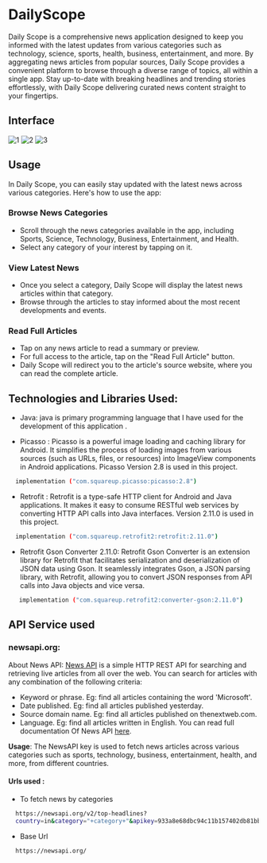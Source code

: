 
# DailyScope

Daily Scope is a comprehensive news application designed to keep you informed with the latest updates from various categories such as technology, science, sports, health, business, entertainment, and more. By aggregating news articles from popular sources, Daily Scope provides a convenient platform to browse through a diverse range of topics, all within a single app. Stay up-to-date with breaking headlines and trending stories effortlessly, with Daily Scope delivering curated news content straight to your fingertips.

## Interface 
![1](https://github.com/aditya6021/DailyScope/assets/105545824/21e0ac05-98bd-4d54-8088-1ae4adf5503f)
![2](https://github.com/aditya6021/DailyScope/assets/105545824/6ffc6070-922c-4f0c-8cfb-80af8f4611ac)
![3](https://github.com/aditya6021/DailyScope/assets/105545824/f7eccb5b-fe0d-4996-8ffc-8a7221e0c908)


## Usage


In Daily Scope, you can easily stay updated with the latest news across various categories. Here's how to use the app:

### Browse News Categories

- Scroll through the news categories available in the app, including Sports, Science, Technology, Business, Entertainment, and Health.
- Select any category of your interest by tapping on it.

### View Latest News

- Once you select a category, Daily Scope will display the latest news articles within that category.
- Browse through the articles to stay informed about the most recent developments and events.

### Read Full Articles

- Tap on any news article to read a summary or preview.
- For full access to the article, tap on the "Read Full Article" button.
- Daily Scope will redirect you to the article's source website, where you can read the complete article.
## Technologies and Libraries Used:
- Java: java is  primary programming language that I have  used for the development of this application . 

- Picasso : Picasso is a powerful image loading and caching library for Android. It simplifies the process of loading images from various sources (such as URLs, files, or resources) into ImageView components in Android applications. Picasso Version 2.8 is  used in this  project. 
```bash
  implementation ("com.squareup.picasso:picasso:2.8")
```
- Retrofit : Retrofit is a type-safe HTTP client for Android and Java applications. It makes it easy to consume RESTful web services by converting HTTP API calls into Java interfaces. Version 2.11.0 is  used in this  project.
```bash
  implementation ("com.squareup.retrofit2:retrofit:2.11.0")
```
- Retrofit Gson Converter 2.11.0: Retrofit Gson Converter is an extension library for Retrofit that facilitates serialization and deserialization of JSON data using Gson. It seamlessly integrates Gson, a JSON parsing library, with Retrofit, allowing you to convert JSON responses from API calls into Java objects and vice versa.
```bash
   implementation ("com.squareup.retrofit2:converter-gson:2.11.0")
```


## API Service used 
### newsapi.org: 
About News API: [News API](https://newsapi.org) is a simple HTTP REST API for searching and retrieving live articles from all over the web. 
You can search for articles with any combination of the following criteria:

- Keyword or phrase. Eg: find all articles containing the word 'Microsoft'.
- Date published. Eg: find all articles published yesterday.
- Source domain name. Eg: find all articles published on thenextweb.com.
- Language. Eg: find all articles written in English.
You can read full documentation Of News API  [here](https://newsapi.org/docs).

 **Usage**: The NewsAPI key is used to fetch news articles across various categories such as sports, technology, business, entertainment, health, and more, from different countries.
#### Urls used :
- To fetch news by categories 
```bash
  https://newsapi.org/v2/top-headlines?
  country=in&category="+category+"&apikey=933a8e68dbc94c11b157402db81bbccd

```
- Base Url
```bash
  https://newsapi.org/
```




